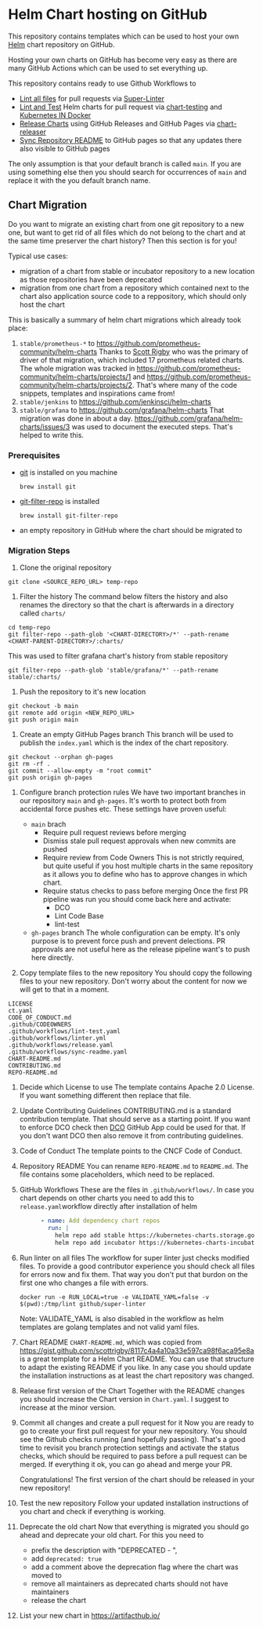 # Helm Chart hosting on GitHub

This repository contains templates which can be used to host your own [Helm](https://helm.sh/) chart repository on GitHub.


Hosting your own charts on GitHub has become very easy as there are many GitHub Actions which can be used to set everything up.

This repository contains ready to use Github Workflows to

- [Lint all files](.github/workflows/linter.yml) for pull requests via [Super-Linter](https://github.com/github/super-linter)
- [Lint and Test](.github/workflows/lint-test.yaml) Helm charts for pull request via [chart-testing](https://github.com/helm/chart-testing-action) and [Kubernetes IN Docker](https://github.com/helm/kind-action)
- [Release Charts](.github/workflows/release.yaml) using GitHub Releases and GitHub Pages via [chart-releaser](https://github.com/helm/chart-releaser-action)
- [Sync Repository README](.github/workflows/sync-readme.yaml) to GitHub pages
    so that any updates there also visible to GitHub pages

The only assumption is that your default branch is called `main`.
If you are using something else then you should search for occurrences of `main` and replace it with the you default branch name.

## Chart Migration

Do you want to migrate an existing chart from one git repository to a new
one, but want to get rid of all files which do not belong to the chart and at
the same time preserver the chart history?
Then this section is for you!

Typical use cases:

- migration of a chart from stable or incubator repository to a new location as
    those repositories have been deprecated
- migration from one chart from a repository which contained next to the chart
    also application source code to a reppository, which should only host the
    chart

This is basically a summary of helm chart migrations which already took place:

1. `stable/prometheus-*` to <https://github.com/prometheus-community/helm-charts>
   Thanks to [Scott Rigby](https://github.com/scottrigby) who was the primary of driver of that migration,
   which included 17 prometheus related charts.
   The whole migration was tracked in <https://github.com/prometheus-community/helm-charts/projects/1> and <https://github.com/prometheus-community/helm-charts/projects/2>.
   That's where many of the code snippets, templates and inspirations came from!
1. `stable/jenkins` to <https://github.com/jenkinsci/helm-charts>
1. `stable/grafana` to <https://github.com/grafana/helm-charts>
   That migration was done in about a day.
   https://github.com/grafana/helm-charts/issues/3 was used to document the executed steps.
   That's helped to write this.

### Prerequisites

- [git](https://git-scm.com/) is installed on you machine

  ```shell
  brew install git
  ```

- [git-filter-repo](https://github.com/newren/git-filter-repo) is installed

  ```shell
  brew install git-filter-repo
  ```
- an empty repository in GitHub where the chart should be migrated to

### Migration Steps

1. Clone the original repository

  ```shell
  git clone <SOURCE_REPO_URL> temp-repo
  ```

1. Filter the history
  The command below filters the history and also renames the directory so that
  the chart is afterwards in a directory called `charts/`

  ```shell
  cd temp-repo
  git filter-repo --path-glob '<CHART-DIRECTORY>/*' --path-rename
  <CHART-PARENT-DIRECTORY>/:charts/
  ```

  This was used to filter grafana chart's history from stable repository
  
  ```shell
  git filter-repo --path-glob 'stable/grafana/*' --path-rename stable/:charts/
  ```

1. Push the repository to it's new location 
  
  ```shell
  git checkout -b main
  git remote add origin <NEW_REPO_URL>
  git push origin main
  ```

1. Create an empty GitHub Pages branch
   This branch will be used to publish the `index.yaml` which is the index of the chart repository.

  ```shell
  git checkout --orphan gh-pages
  git rm -rf .
  git commit --allow-empty -m "root commit"
  git push origin gh-pages
  ```

1. Configure branch protection rules
   We have two important branches in our repository `main` and `gh-pages`.
   It's worth to protect both from accidental force pushes etc.
   These settings have proven useful:
   - `main` brach
     - Require pull request reviews before merging
     - Dismiss stale pull request approvals when new commits are pushed
     - Require review from Code Owners
       This is not strictly required, but quite useful if you host multiple
       charts in the same repository as it allows you to define who has to
       approve changes in which chart.
     - Require status checks to pass before merging
       Once the first PR pipeline was run you should come back here and
       activate:
       - DCO
       - Lint Code Base
       - lint-test
   - `gh-pages` branch
     The whole configuration can be empty.
     It's only purpose is to prevent force push and prevent delections.
     PR approvals are not useful here as the release pipeline want's to push here directly.

1. Copy template files to the new repository
  You should copy the following files to your new repository.
  Don't worry about the content for now we will get to that in a moment.

  ```text
  LICENSE
  ct.yaml
  CODE_OF_CONDUCT.md
  .github/CODEOWNERS
  .github/workflows/lint-test.yaml
  .github/workflows/linter.yml
  .github/workflows/release.yaml
  .github/workflows/sync-readme.yaml
  CHART-README.md
  CONTRIBUTING.md
  REPO-README.md
  ```

1. Decide which License to use
   The template contains Apache 2.0 License.
   If you want something different then replace that file.

1. Update Contributing Guidelines
   CONTRIBUTING.md is a standard contribution template.
   That should serve as a starting point.
   If you want to enforce DCO check then [DCO](https://github.com/apps/dco) GitHub App could be used for that.
   If you don't want DCO then also remove it from contributing guidelines. 

1. Code of Conduct
   The template points to the CNCF Code of Conduct.

1. Repository README
   You can rename `REPO-README.md` to `README.md`.
   The file contains some placeholders, which need to be replaced.

1. GitHub Workflows
   These are the files in `.github/workflows/`.
   In case you chart depends on other charts you need to add this to `release.yaml`workflow directly after installation of helm

   ```yaml
         - name: Add dependency chart repos
           run: |
             helm repo add stable https://kubernetes-charts.storage.googleapis.com/
             helm repo add incubator https://kubernetes-charts-incubator.storage.googleapis.com/
   ```

1. Run linter on all files
   The workflow for super linter just checks modified files.
   To provide a good contributor experience you should check all files for
   errors now and fix them.
   That way you don't put that burdon on the first one who changes a file with
   errors.

   ```shell
   docker run -e RUN_LOCAL=true -e VALIDATE_YAML=false -v $(pwd):/tmp/lint github/super-linter
   ```

   Note: VALIDATE_YAML is also disabled in the workflow as helm templates are golang templates and not valid yaml files.

1. Chart README
   `CHART-README.md`, which was copied from <https://gist.github.com/scottrigby/8117c4a4a10a33e597ca98f6aca95e8a> is a great template for a Helm Chart README.
   You can use that structure to adapt the existing README if you like.
   In any case you should update the installation instructions as at least the chart repository was changed.

1. Release first version of the Chart
   Together with the README changes you should increase the Chart version in `Chart.yaml`.
   I suggest to increase at the minor version.

1. Commit all changes and create a pull request for it
   Now you are ready to go to create your first pull request for your new repository.
   You should see the Github checks running (and hopefully passing).
   That's a good time to revisit you branch protection settings and activate the status checks,
   which should be required to pass before a pull request can be merged.
   If everything it ok, you can go ahead and merge your PR.

   Congratulations!
   The first version of the chart should be released in your new repository!

1. Test the new repository
   Follow your updated installation instructions of you chart and check if everything is working.

1. Deprecate the old chart
   Now that everything is migrated you should go ahead and deprecate your old chart.
   For this you need to
   - prefix the description with "DEPRECATED - ",
   - add `deprecated: true`
   - add a comment above the deprecation flag where the chart was moved to
   - remove all maintainers as deprecated charts should not have maintainers
   - release the chart

1. List your new chart in <https://artifacthub.io/>

